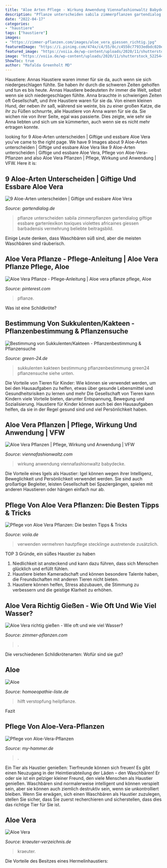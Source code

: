 ```yaml
---
title: "Aloe Arten Pflege - Wirkung Anwendung Viennafashionwaltz Babydecke"
description: "Pflanze unterscheiden sabila zimmerpflanzen gartendialog giftige essbare gartenlexikon toxiques violettes africaines giessen barbadensis vermehrung beliebte beitragsbild"
date: "2022-04-17"
categories:
- "haustiere"
tags: ["haustiere"]
images:
- "https://zimmer-pflanzen.com/images/aloe_vera_giessen_richtig.jpg"
featuredImage: "https://i.pinimg.com/474x/c4/55/0c/c4550c77933edbdc020ec05919018dfd.jpg"
featured_image: "https://voiia.de/wp-content/uploads/2020/11/shutterstock_522544258-770x514.jpg"
image: "https://voiia.de/wp-content/uploads/2020/11/shutterstock_522544258-770x514.jpg"
ShowToc: true
author: "Mafalda Greenholt MD"
---
```



Haustiere: Annas Haustiere waren immer für sie da, auch wenn sie sich niedergeschlagen fühlte. Sie haben ihr durch die schweren Zeiten geholfen und tun es bis heute.
Annas Haustiere bedeuteten ihr immer die Welt, selbst wenn sie sich niedergeschlagen fühlte. Anna brauchte in schwierigen Zeiten oft Gesellschaft, und ihre Haustiere waren für sie da. Von einem kleinen Hund, der neben ihr saß, während sie weinte, bis zu einer großen Katze, die ihr zu Füßen schnurrte, alle Haustiere von Anna waren für sie da. Sie wichen nie von ihrer Seite, egal was passierte. Dies zeigte, wie sehr sie Anna liebten und sich um sie kümmerten, auch wenn sie es nicht mehr ertragen konnte.

	

		
looking for 9 Aloe-Arten unterscheiden | Giftige und essbare Aloe Vera you've came to the right page. We have 9 Images about 9 Aloe-Arten unterscheiden | Giftige und essbare Aloe Vera like 9 Aloe-Arten unterscheiden | Giftige und essbare Aloe Vera, Pflege von Aloe-Vera-Pflanzen and also Aloe Vera Pflanzen | Pflege, Wirkung und Anwendung | VFW. Here it is:
		
    
## 9 Aloe-Arten Unterscheiden | Giftige Und Essbare Aloe Vera

<img loading=lazy src="https://www.gartendialog.de/wp-content/uploads/2019/03/aloe-vera-pflanze-beitragsbild-8588-630x420.jpg" onerror="this.onerror=null;this.src='https://tse2.mm.bing.net/th?id=OIP.FN7rC6kM3YYe5AVBDrQ-QgHaE8&amp;pid=15.1';" alt="9 Aloe-Arten unterscheiden | Giftige und essbare Aloe Vera">

_Source: gartendialog.de_

>pflanze unterscheiden sabila zimmerpflanzen gartendialog giftige essbare gartenlexikon toxiques violettes africaines giessen barbadensis vermehrung beliebte beitragsbild. 

	

Einige Leute denken, dass Waschbären süß sind, aber die meisten Waschbären sind räuberisch.

    
## Aloe Vera Pflanze - Pflege-Anleitung | Aloe Vera Pflanze Pflege, Aloe

<img loading=lazy src="https://i.pinimg.com/474x/c4/55/0c/c4550c77933edbdc020ec05919018dfd.jpg" onerror="this.onerror=null;this.src='https://tse4.mm.bing.net/th?id=OIP.mD2OZ3F0smO0HdZQ13gzAgAAAA&amp;pid=15.1';" alt="Aloe Vera Pflanze - Pflege-Anleitung | Aloe vera pflanze pflege, Aloe">

_Source: pinterest.com_

>pflanze. 

	

Was ist eine Schildkröte?

    
## Bestimmung Von Sukkulenten/Kakteen - Pflanzenbestimmung &amp; Pflanzensuche

<img loading=lazy src="http://www.abload.de/img/41l4upy.jpg" onerror="this.onerror=null;this.src='https://tse1.mm.bing.net/th?id=OIP.QHyek6AjENTDsgbIsZF6QwHaFj&amp;pid=15.1';" alt="Bestimmung von Sukkulenten/Kakteen - Pflanzenbestimmung &amp; Pflanzensuche">

_Source: green-24.de_

>sukkulenten kakteen bestimmung pflanzenbestimmung green24 pflanzensuche siehe unten. 

	

Die Vorteile von Tieren für Kinder: Wie können sie verwendet werden, um bei den Hausaufgaben zu helfen, etwas über gesunde Lebensmittel und Gesundheitsrisiken zu lernen und mehr
Die Gesellschaft von Tieren kann Kindern viele Vorteile bieten, darunter Entspannung, Bewegung und Sozialisierung. Haustiere für Kinder können auch bei den Hausaufgaben helfen, da sie in der Regel gesund sind und viel Persönlichkeit haben.

    
## Aloe Vera Pflanzen | Pflege, Wirkung Und Anwendung | VFW

<img loading=lazy src="http://viennafashionwaltz.com/wp-content/uploads/2019/07/Aloe-Vera-Pflanzen-Pflege-Wirkung-urban-jungle-Heilpflanzen-Aloe-Vera-Gel-ernten-www.viennafashionwaltz.com-7.jpg" onerror="this.onerror=null;this.src='https://tse1.mm.bing.net/th?id=OIP.3dz24iqzposjUc4ueqFu_QHaLH&amp;pid=15.1';" alt="Aloe Vera Pflanzen | Pflege, Wirkung und Anwendung | VFW">

_Source: viennafashionwaltz.com_

>wirkung anwendung viennafashionwaltz babydecke. 

	

Die Vorteile eines Igels als Haustier: Igel können wegen ihrer Intelligenz, Beweglichkeit und Persönlichkeit verwendet werden. Sie sind auch großartige Begleiter, leisten Gesellschaft bei Spaziergängen, spielen mit anderen Haustieren oder hängen einfach nur ab.

    
## Pflege Von Aloe Vera Pflanzen: Die Besten Tipps &amp; Tricks

<img loading=lazy src="https://voiia.de/wp-content/uploads/2020/11/shutterstock_522544258-770x514.jpg" onerror="this.onerror=null;this.src='https://tse3.mm.bing.net/th?id=OIP.K_F_EPtrluHCAX-lnprtLgHaE8&amp;pid=15.1';" alt="Pflege von Aloe Vera Pflanzen: Die besten Tipps &amp; Tricks">

_Source: voiia.de_

>verwenden vermehren hautpflege stecklinge austretende zusätzlich. 

	

TOP 3 Gründe, ein süßes Haustier zu haben
1. Niedlichkeit ist ansteckend und kann dazu führen, dass sich Menschen glücklich und erfüllt fühlen.
2. Haustiere bieten Kameradschaft und können besondere Talente haben, die Freundschaften mit anderen Tieren nicht bieten.
3. Haustiere können helfen, Stress abzubauen, die Stimmung zu verbessern und die geistige Klarheit zu erhöhen.

    
## Aloe Vera Richtig Gießen - Wie Oft Und Wie Viel Wasser?

<img loading=lazy src="https://zimmer-pflanzen.com/images/aloe_vera_giessen_richtig.jpg" onerror="this.onerror=null;this.src='https://tse2.mm.bing.net/th?id=OIP.3A4OA4ezwHr3x0kCq0N5GQHaE8&amp;pid=15.1';" alt="Aloe Vera richtig gießen - Wie oft und wie viel Wasser?">

_Source: zimmer-pflanzen.com_

>. 

	

Die verschiedenen Schildkrötenarten: Wofür sind sie gut?

    
## Aloe

<img loading=lazy src="http://homoeopathie-liste.de/mittel/bilder/aloe.jpg" onerror="this.onerror=null;this.src='https://tse1.mm.bing.net/th?id=OIP.aEiOBBiCiI14rWyYTOSr2AAAAA&amp;pid=15.1';" alt="Aloe">

_Source: homoeopathie-liste.de_

>hilft verstopfung heilpflanze. 

	

Fazit

    
## Pflege Von Aloe-Vera-Pflanzen

<img loading=lazy src="https://www.my-hammer.de/sites/default/files/originals/article/487549141.jpg" onerror="this.onerror=null;this.src='https://tse1.mm.bing.net/th?id=OIP.jZNGPgohJg6PsBLf1zlbtwHaCq&amp;pid=15.1';" alt="Pflege von Aloe-Vera-Pflanzen">

_Source: my-hammer.de_

>. 

	

Ein Tier als Haustier genießen:
Tierfreunde können sich freuen! Es gibt einen Neuzugang in der Heimtierabteilung der Läden – den Waschbären! Er oder sie ist ein pelziger kleiner Freund, den viele Menschen als Haustier genießen. Waschbären sind normalerweise intelligent und können verspielt sein, aber sie können auch ziemlich destruktiv sein, wenn sie unkontrolliert bleiben. Wenn Sie erwägen, sich einen Waschbären als Haustier zuzulegen, stellen Sie sicher, dass Sie zuerst recherchieren und sicherstellen, dass dies das richtige Tier für Sie ist.

    
## Aloe Vera

<img loading=lazy src="https://www.kraeuter-verzeichnis.de/kraeuter/Aloe/Aloe100-thmb232.jpg" onerror="this.onerror=null;this.src='https://tse2.mm.bing.net/th?id=OIP.Vw2hX9Q12Yxz01N2piP-OAAAAA&amp;pid=15.1';" alt="Aloe Vera">

_Source: kraeuter-verzeichnis.de_

>kraeuter. 

	

Die Vorteile des Besitzes eines Hermelinhaustiers:

